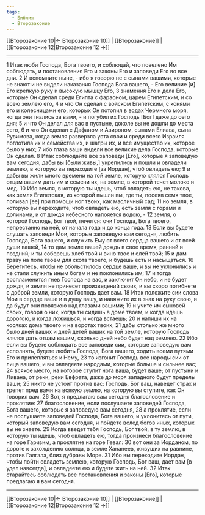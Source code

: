 ```yaml
---
tags:
  - Библия
  - Второзаконие
---
```

[[Второзаконие 10|← Второзаконие 10]] | [[Второзаконие]] | [[Второзаконие 12|Второзаконие 12 →]]

---
1 Итак люби Господа, Бога твоего, и соблюдай, что повелено Им соблюдать, и постановления Его и законы Его и заповеди Его во все дни.
2 И вспомните ныне, - ибо я говорю не с сынами вашими, которые не знают и не видели наказания Господа Бога вашего, - Его величие [и] Его крепкую руку и высокую мышцу Его,
3 знамения Его и дела Его, которые Он сделал среди Египта с фараоном, царем Египетским, и со всею землею его,
4 и что Он сделал с войском Египетским, с конями его и колесницами его, которых Он потопил в водах Чермного моря, когда они гнались за вами, - и погубил их Господь [Бог] даже до сего дня;
5 и что Он делал для вас в пустыне, доколе вы не дошли до места сего,
6 и что Он сделал с Дафаном и Авироном, сынами Елиава, сына Рувимова, когда земля разверзла уста свои и среди всего Израиля поглотила их и семейства их, и шатры их, и все имущество их, которое было у них;
7 ибо глаза ваши видели все великие дела Господа, которые Он сделал.
8 Итак соблюдайте все заповеди [Его], которые я заповедую вам сегодня, дабы вы [были живы,] укрепились и пошли и овладели землею, в которую вы переходите [за Иордан], чтоб овладеть ею;
9 и дабы вы жили много времени на той земле, которую клялся Господь отцам вашим дать им и семени их, на земле, в которой течет молоко и мед.
10 Ибо земля, в которую ты идешь, чтоб овладеть ею, не такова, как земля Египетская, из которой вышли вы, где ты, посеяв семя твое, поливал [ее] при помощи ног твоих, как масличный сад;
11 но земля, в которую вы переходите, чтоб овладеть ею, есть земля с горами и долинами, и от дождя небесного напояется водою, -
12 земля, о которой Господь, Бог твой, печется: очи Господа, Бога твоего, непрестанно на ней, от начала года и до конца года.
13 Если вы будете слушать заповеди Мои, которые заповедую вам сегодня, любить Господа, Бога вашего, и служить Ему от всего сердца вашего и от всей души вашей,
14 то дам земле вашей дождь в свое время, ранний и поздний; и ты соберешь хлеб твой и вино твое и елей твой;
15 и дам траву на поле твоем для скота твоего, и будешь есть и насыщаться.
16 Берегитесь, чтобы не обольстилось сердце ваше, и вы не уклонились и не стали служить иным богам и не поклонились им;
17 и тогда воспламенится гнев Господа на вас, и заключит Он небо, и не будет дождя, и земля не принесет произведений своих, и вы скоро погибнете с доброй земли, которую Господь дает вам.
18 Итак положите сии слова Мои в сердце ваше и в душу вашу, и навяжите их в знак на руку свою, и да будут они повязкою над глазами вашими;
19 и учите им сыновей своих, говоря о них, когда ты сидишь в доме твоем, и когда идешь дорогою, и когда ложишься, и когда встаешь;
20 и напиши их на косяках дома твоего и на воротах твоих,
21 дабы столько же много было дней ваших и дней детей ваших на той земле, которую Господь клялся дать отцам вашим, сколько дней небо будет над землею.
22 Ибо если вы будете соблюдать все заповеди сии, которые заповедую вам исполнять, будете любить Господа, Бога вашего, ходить всеми путями Его и прилепляться к Нему,
23 то изгонит Господь все народы сии от лица вашего, и вы овладеете народами, которые больше и сильнее вас;
24 всякое место, на которое ступит нога ваша, будет ваше; от пустыни и Ливана, от реки, реки Евфрата, даже до моря западного будут пределы ваши;
25 никто не устоит против вас: Господь, Бог ваш, наведет страх и трепет пред вами на всякую землю, на которую вы ступите, как Он говорил вам.
26 Вот, я предлагаю вам сегодня благословение и проклятие:
27 благословение, если послушаете заповедей Господа, Бога вашего, которые я заповедую вам сегодня,
28 а проклятие, если не послушаете заповедей Господа, Бога вашего, и уклонитесь от пути, который заповедую вам сегодня, и пойдете вслед богов иных, которых вы не знаете.
29 Когда введет тебя Господь, Бог твой, в ту землю, в которую ты идешь, чтоб овладеть ею, тогда произнеси благословение на горе Гаризим, а проклятие на горе Гевал:
30 вот они за Иорданом, по дороге к захождению солнца, в земле Хананеев, живущих на равнине, против Галгала, близ дубравы Море.
31 Ибо вы переходите Иордан, чтобы пойти овладеть землею, которую Господь, Бог ваш, дает вам [в удел навсегда], и овладеете ею и будете жить на ней.
32 Итак старайтесь соблюдать все постановления и законы [Его], которые предлагаю я вам сегодня.

---
[[Второзаконие 10|← Второзаконие 10]] | [[Второзаконие]] | [[Второзаконие 12|Второзаконие 12 →]]